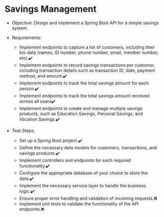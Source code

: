 # Savings Management

+ Objective: Design and implement a Spring Boot API for a simple savings system.

 + Requirements:
   + Implement endpoints to capture a list of customers, including their bio data (names, ID number, phone number, email, member number, etc).✔️ 
   + Implement endpoints to record savings transactions per customer, including transaction details such as transaction ID, date, payment method, and amount.✔️ 
   + Implement endpoints to track the total savings amount for each person.✔️ 
   + Implement endpoints to track the total savings amount received across all users✔️ 
   + Implement endpoints to create and manage multiple savings products, such as Education Savings, Personal Savings, and Vacation Savings.✔️

 + Test Steps:
   + Set up a Spring Boot project.✔️ 
   + Define the necessary data models for customers, transactions, and savings products.✔️ 
   + Implement controllers and endpoints for each required functionality.✔️ 
   + Configure the appropriate database of your choice to store the data.✔️ 
   + Implement the necessary service layer to handle the business logic.✔️ 
   + Ensure proper error handling and validation of incoming requests.❌ 
   + Implement unit tests to validate the functionality of the API endpoints.❌



[//]: # (/&#40;[a-zA-Z0-9._-]+@[a-zA-Z0-9._-]+\.[a-zA-Z0-9._-]+&#41;/g)



